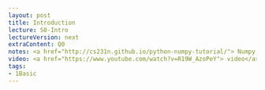 ```yaml
---
layout: post
title: Introduction
lecture: S0-Intro
lectureVersion: next
extraContent: Q0
notes: <a href="http://cs231n.github.io/python-numpy-tutorial/"> Numpy Tutorial </a>
video: <a href="https://www.youtube.com/watch?v=R19W_AzoPeY"> video</a>
tags:
- 1Basic
---
```

